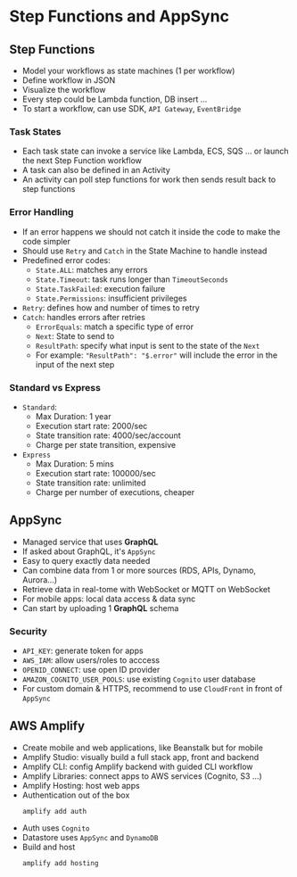 # Step Functions and AppSync

## Step Functions
- Model your workflows as state machines (1 per workflow)
- Define workflow in JSON
- Visualize the workflow
- Every step could be Lambda function, DB insert ...
- To start a workflow, can use SDK, `API Gateway`, `EventBridge`

### Task States
- Each task state can invoke a service like Lambda, ECS, SQS ... or launch the next Step Function workflow
- A task can also be defined in an Activity
- An activity can poll step functions for work then sends result back to step functions

### Error Handling
- If an error happens we should not catch it inside the code to make the code simpler
- Should use `Retry` and `Catch` in the State Machine to handle instead
- Predefined error codes:
  - `State.ALL`: matches any errors
  - `State.Timeout`: task runs longer than `TimeoutSeconds`
  - `State.TaskFailed`: execution failure
  - `State.Permissions`: insufficient privileges
- `Retry`: defines how and number of times to retry
- `Catch`: handles errors after retries
  - `ErrorEquals`: match a specific type of error
  - `Next`: State to send to
  - `ResultPath`: specify what input is sent to the state of the `Next`
  - For example: `"ResultPath": "$.error"` will include the error in the input of the next step

### Standard vs Express
- `Standard`: 
  - Max Duration: 1 year
  - Execution start rate: 2000/sec
  - State transition rate: 4000/sec/account
  - Charge per state transition, expensive
- `Express`
  - Max Duration: 5 mins
  - Execution start rate: 100000/sec
  - State transition rate: unlimited
  - Charge per number of executions, cheaper

## AppSync
- Managed service that uses **GraphQL**
- If asked about GraphQL, it's `AppSync`
- Easy to query exactly data needed
- Can combine data from 1 or more sources (RDS, APIs, Dynamo, Aurora...)
- Retrieve data in real-tome with WebSocket or MQTT on WebSocket
- For mobile apps: local data access & data sync
- Can start by uploading 1 **GraphQL** schema

### Security
- `API_KEY`: generate token for apps
- `AWS_IAM`: allow users/roles to acccess
- `OPENID_CONNECT`: use open ID provider
- `AMAZON_COGNITO_USER_POOLS`: use existing `Cognito` user database
- For custom domain & HTTPS, recommend to use `CloudFront` in front of `AppSync`

## AWS Amplify
- Create mobile and web applications, like Beanstalk but for mobile
- Amplify Studio: visually build a full stack app, front and backend
- Amplify CLI: config Amplify backend with guided CLI workflow
- Amplify Libraries: connect apps to AWS services (Cognito, S3 ...)
- Amplify Hosting: host web apps
- Authentication out of the box 
  ```
  amplify add auth
  ```
- Auth uses `Cognito` 
- Datastore uses `AppSync` and `DynamoDB` 
- Build and host
  ```
  amplify add hosting
  ```
  